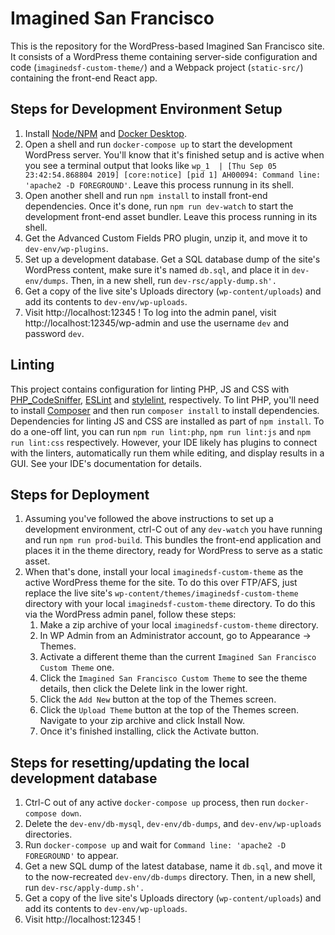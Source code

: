 # Imagined San Francisco

This is the repository for the WordPress-based Imagined San Francisco site.  It consists of a WordPress theme containing server-side configuration and code (`imaginedsf-custom-theme/`) and a Webpack project (`static-src/`) containing the front-end React app.


## Steps for Development Environment Setup

1. Install [Node/NPM](https://nodejs.org/en/) and [Docker Desktop](https://www.docker.com/products/docker-desktop).
2. Open a shell and run `docker-compose up` to start the development WordPress server.  You'll know that it's finished setup and is active when you see a terminal output that looks like `wp_1  | [Thu Sep 05 23:42:54.868804 2019] [core:notice] [pid 1] AH00094: Command line: 'apache2 -D FOREGROUND'`.  Leave this process runnung in its shell.
3. Open another shell and run `npm install` to install front-end dependencies.  Once it's done, run `npm run dev-watch` to start the development front-end asset bundler.  Leave this process running in its shell.
4. Get the Advanced Custom Fields PRO plugin, unzip it, and move it to `dev-env/wp-plugins`.
5. Set up a development database.  Get a SQL database dump of the site's WordPress content, make sure it's named `db.sql`, and place it in `dev-env/dumps`.  Then, in a new shell, run `dev-rsc/apply-dump.sh'.`
6. Get a copy of the live site's Uploads directory (`wp-content/uploads`) and add its contents to `dev-env/wp-uploads`.
7. Visit http://localhost:12345 !  To log into the admin panel, visit http://localhost:12345/wp-admin and use the username `dev` and password `dev`.


## Linting

This project contains configuration for linting PHP, JS and CSS with [PHP_CodeSniffer](https://github.com/squizlabs/PHP_CodeSniffer), [ESLint](https://eslint.org) and [stylelint](https://stylelint.io), respectively.  To lint PHP, you'll need to install [Composer](https://getcomposer.org) and then run `composer install` to install dependencies.  Dependencies for linting JS and CSS are installed as part of `npm install`.  To do a one-off lint, you can run `npm run lint:php`, `npm run lint:js` and `npm run lint:css` respectively.  However, your IDE likely has plugins to connect with the linters, automatically run them while editing, and display results in a GUI.  See your IDE's documentation for details.


## Steps for Deployment

1. Assuming you've followed the above instructions to set up a development environment, ctrl-C out of any `dev-watch` you have running and run `npm run prod-build`.  This bundles the front-end application and places it in the theme directory, ready for WordPress to serve as a static asset.
2. When that's done, install your local `imaginedsf-custom-theme` as the active WordPress theme for the site.  To do this over FTP/AFS, just replace the live site's `wp-content/themes/imaginedsf-custom-theme` directory with your local `imaginedsf-custom-theme` directory.  To do this via the WordPress admin panel, follow these steps:
   1. Make a zip archive of your local `imaginedsf-custom-theme` directory.
   2. In WP Admin from an Administrator account, go to Appearance -> Themes.
   3. Activate a different theme than the current `Imagined San Francisco Custom Theme` one.
   4. Click the `Imagined San Francisco Custom Theme` to see the theme details, then click the Delete link in the lower right.
   5. Click the `Add New` button at the top of the Themes screen.
   6. Click the `Upload Theme` button at the top of the Themes screen.  Navigate to your zip archive and click Install Now.
   7. Once it's finished installing, click the Activate button.


## Steps for resetting/updating the local development database

1. Ctrl-C out of any active `docker-compose up` process, then run `docker-compose down`.
2. Delete the `dev-env/db-mysql`, `dev-env/db-dumps`, and `dev-env/wp-uploads` directories.
3. Run `docker-compose up` and wait for `Command line: 'apache2 -D FOREGROUND'` to appear.
4. Get a new SQL dump of the latest database, name it `db.sql`, and move it to the now-recreated `dev-env/db-dumps` directory.  Then, in a new shell, run `dev-rsc/apply-dump.sh'.`
6. Get a copy of the live site's Uploads directory (`wp-content/uploads`) and add its contents to `dev-env/wp-uploads`.
7. Visit http://localhost:12345 !

